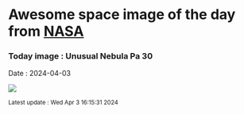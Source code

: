 
# Awesome space image of the day from [NASA](https://api.nasa.gov/)

### Today image : Unusual Nebula Pa 30
Date : 2024-04-03

![](https://apod.nasa.gov/apod/image/2404/Pa30V_NASA_960.jpg)

<small>Latest update : Wed Apr  3 16:15:31 2024</small>
        